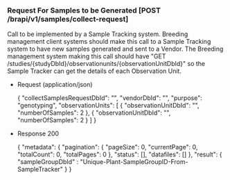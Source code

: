 ### Request For Samples to be Generated [POST /brapi/v1/samples/collect-request]

Call to be implemented by a Sample Tracking system. Breeding management client systems should make this call to a Sample Tracking system to have new samples generated and sent to a Vendor.
The Breeding management system making this call should have "GET /studies/{studyDbId}/observationunits/{observationUnitDbId}" so the Sample Tracker can get the details of each Observation Unit.

+ Request (application/json)

    {
        "collectSamplesRequestDbId": "",
        "vendorDbId": "",
        "purpose": "genotyping",
        "observationUnits": [
            {
                "observationUnitDbId": "",
                "numberOfSamples": 2
            },
            {
                "observationUnitDbId": "",
                "numberOfSamples": 2
            }
        ]
    }


+ Response 200

    {
        "metadata": {
            "pagination": {
                "pageSize": 0,
                "currentPage": 0,
                "totalCount": 0,
                "totalPages": 0
            },
            "status": [],
            "datafiles": []
        },
        "result": {
            "sampleGroupDbId" : "Unique-Plant-SampleGroupID-From-SampleTracker"
        }
    }
